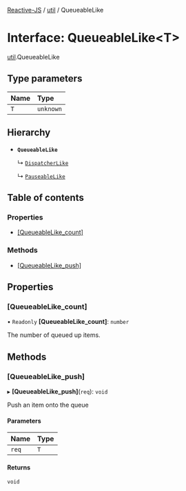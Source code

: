 [Reactive-JS](../README.md) / [util](../modules/util.md) / QueueableLike

# Interface: QueueableLike<T\>

[util](../modules/util.md).QueueableLike

## Type parameters

| Name | Type |
| :------ | :------ |
| `T` | `unknown` |

## Hierarchy

- **`QueueableLike`**

  ↳ [`DispatcherLike`](scheduling.DispatcherLike.md)

  ↳ [`PauseableLike`](scheduling.PauseableLike.md)

## Table of contents

### Properties

- [[QueueableLike\_count]](util.QueueableLike.md#[queueablelike_count])

### Methods

- [[QueueableLike\_push]](util.QueueableLike.md#[queueablelike_push])

## Properties

### [QueueableLike\_count]

• `Readonly` **[QueueableLike\_count]**: `number`

The number of queued up items.

## Methods

### [QueueableLike\_push]

▸ **[QueueableLike_push]**(`req`): `void`

Push an item onto the queue

#### Parameters

| Name | Type |
| :------ | :------ |
| `req` | `T` |

#### Returns

`void`
